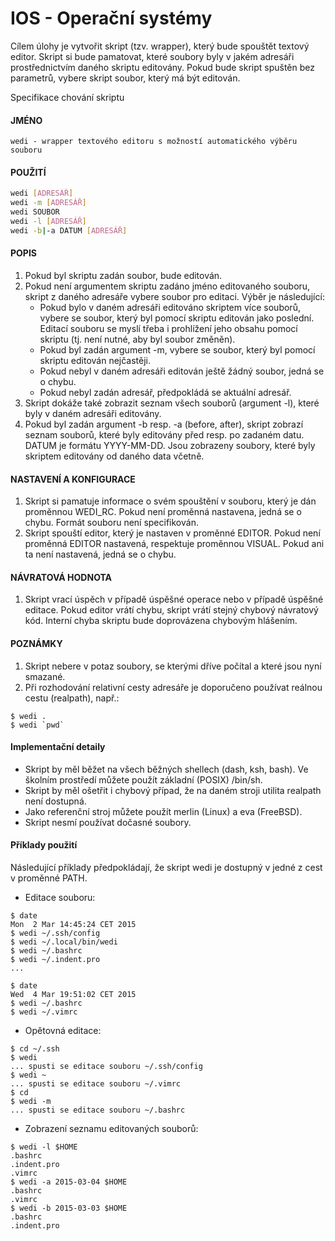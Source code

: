 # IOS - Operační systémy

Cílem úlohy je vytvořit skript (tzv. wrapper), který bude spouštět textový editor. Skript si bude pamatovat, které soubory byly v jakém adresáři prostřednictvím daného skriptu editovány. Pokud bude skript spuštěn bez parametrů, vybere skript soubor, který má být editován.

Specifikace chování skriptu

#### JMÉNO

```wedi - wrapper textového editoru s možností automatického výběru souboru```

#### POUŽITÍ
```bash
wedi [ADRESÁŘ]
wedi -m [ADRESÁŘ]
wedi SOUBOR
wedi -l [ADRESÁŘ]
wedi -b|-a DATUM [ADRESÁŘ]
```

#### POPIS

1. Pokud byl skriptu zadán soubor, bude editován.
2. Pokud není argumentem skriptu zadáno jméno editovaného souboru, skript z daného adresáře vybere soubor pro editaci. Výběr je následující:
	* Pokud bylo v daném adresáři editováno skriptem více souborů, vybere se soubor, který byl pomocí skriptu editován jako poslední. Editací souboru se myslí třeba i prohlížení jeho obsahu pomocí skriptu (tj. není nutné, aby byl soubor změněn).
	* Pokud byl zadán argument -m, vybere se soubor, který byl pomocí skriptu editován nejčastěji.
	* Pokud nebyl v daném adresáři editován ještě žádný soubor, jedná se o chybu.
	* Pokud nebyl zadán adresář, předpokládá se aktuální adresář.
3. Skript dokáže také zobrazit seznam všech souborů (argument -l), které byly v daném adresáři editovány.
4. Pokud byl zadán argument -b resp. -a (before, after), skript zobrazí seznam souborů, které byly editovány před resp. po zadaném datu. DATUM je formátu YYYY-MM-DD. Jsou zobrazeny soubory, které byly skriptem editovány od daného data včetně.

#### NASTAVENÍ A KONFIGURACE

1. Skript si pamatuje informace o svém spouštění v souboru, který je dán proměnnou WEDI_RC. Pokud není proměnná nastavena, jedná se o chybu. Formát souboru není specifikován.
2. Skript spouští editor, který je nastaven v proměnné EDITOR. Pokud není proměnná EDITOR nastavená, respektuje proměnnou VISUAL. Pokud ani ta není nastavená, jedná se o chybu.

#### NÁVRATOVÁ HODNOTA

1. Skript vrací úspěch v případě úspěšné operace nebo v případě úspěšné editace. Pokud editor vrátí chybu, skript vrátí stejný chybový návratový kód. Interní chyba skriptu bude doprovázena chybovým hlášením.

#### POZNÁMKY

1. Skript nebere v potaz soubory, se kterými dříve počítal a které jsou nyní smazané.
2. Při rozhodování relativní cesty adresáře je doporučeno používat reálnou cestu (realpath), např.:

```
$ wedi .
$ wedi `pwd`
```

#### Implementační detaily

* Skript by měl běžet na všech běžných shellech (dash, ksh, bash). Ve školním prostředí můžete použít základní (POSIX) /bin/sh.
* Skript by měl ošetřit i chybový případ, že na daném stroji utilita realpath není dostupná.
* Jako referenční stroj můžete použít merlin (Linux) a eva (FreeBSD).
* Skript nesmí používat dočasné soubory.


#### Příklady použití

Následující příklady předpokládají, že skript wedi je dostupný v jedné z cest v proměnné PATH.

* Editace souboru:

```
$ date
Mon  2 Mar 14:45:24 CET 2015
$ wedi ~/.ssh/config
$ wedi ~/.local/bin/wedi
$ wedi ~/.bashrc
$ wedi ~/.indent.pro
...

$ date
Wed  4 Mar 19:51:02 CET 2015
$ wedi ~/.bashrc
$ wedi ~/.vimrc
```

* Opětovná editace:

```
$ cd ~/.ssh
$ wedi
... spusti se editace souboru ~/.ssh/config
$ wedi ~
... spusti se editace souboru ~/.vimrc
$ cd
$ wedi -m
... spusti se editace souboru ~/.bashrc
```

* Zobrazení seznamu editovaných souborů:

```
$ wedi -l $HOME
.bashrc
.indent.pro
.vimrc
$ wedi -a 2015-03-04 $HOME
.bashrc
.vimrc
$ wedi -b 2015-03-03 $HOME
.bashrc
.indent.pro
```
